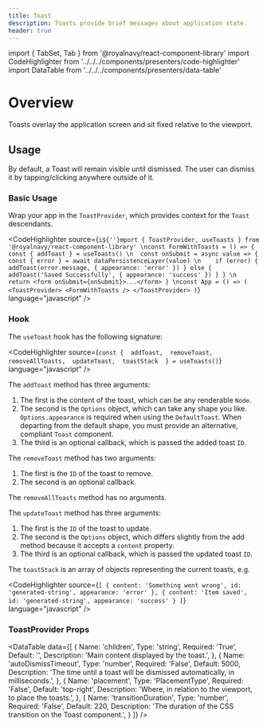 ```yaml
---
title: Toast
description: Toasts provide brief messages about application state.
header: true
---
```


import { TabSet, Tab } from '@royalnavy/react-component-library'
import CodeHighlighter from '../../../components/presenters/code-highlighter'
import DataTable from '../../../components/presenters/data-table'

# Overview
Toasts overlay the application screen and sit fixed relative to the viewport.

## Usage
By default, a Toast will remain visible until dismissed. The user can dismiss it by tapping/clicking anywhere outside of it.

<TabSet>
<Tab title="Design">

</Tab>

<Tab title="Develop">

### Basic Usage
Wrap your app in the `ToastProvider`, which provides context for the `Toast` descendants.

<CodeHighlighter 
source={`i${''}mport { ToastProvider, useToasts } from '@royalnavy/react-component-library'
\nconst FormWithToasts = () => {
  const { addToast } = useToasts()
\n  const onSubmit = async value => {
    const { error } = await dataPersistenceLayer(value)
\n    if (error) {
      addToast(error.message, { appearance: 'error' })
    } else {
      addToast('Saved Successfully', { appearance: 'success' })
    }
  }
\n  return <form onSubmit={onSubmit}>...</form>
}
\nconst App = () => (
  <ToastProvider>
    <FormWithToasts />
  </ToastProvider>
)`}
language="javascript"
/>

### Hook
The `useToast` hook has the following signature:

<CodeHighlighter 
source={`const { 
  addToast, 
  removeToast, 
  removeAllToasts, 
  updateToast, 
  toastStack 
} = useToasts()`}
language="javascript"
/>

The `addToast` method has three arguments:

1.  The first is the content of the toast, which can be any renderable `Node`.
1.  The second is the `Options` object, which can take any shape you like. `Options.appearance` is required when using the `DefaultToast`. When departing from the default shape, you must provide an alternative, compliant `Toast` component.
1.  The third is an optional callback, which is passed the added toast `ID`.

The `removeToast` method has two arguments:

1.  The first is the `ID` of the toast to remove.
1.  The second is an optional callback.

The `removeAllToasts` method has no arguments.

The `updateToast` method has three arguments:

1.  The first is the `ID` of the toast to update.
1.  The second is the `Options` object, which differs slightly from the add method because it accepts a `content` property.
1.  The third is an optional callback, which is passed the updated toast `ID`.

The `toastStack` is an array of objects representing the current toasts, e.g.

<CodeHighlighter 
source={`[
  { content: 'Something went wrong', id: 'generated-string', appearance: 'error' },
  { content: 'Item saved', id: 'generated-string', appearance: 'success' }
]`}
language="javascript"
/>

### ToastProvider Props
<DataTable data={[
  {
    Name: 'children',
    Type: 'string',
    Required: 'True',
    Default: '',
    Description: 'Main content displayed by the toast.',
  },
  {
    Name: 'autoDismissTimeout',
    Type: 'number',
    Required: 'False',
    Default: 5000,
    Description: 'The time until a toast will be dismissed automatically, in milliseconds.',
  },
  {
    Name: 'placement',
    Type: 'PlacementType',
    Required: 'False',
    Default: 'top-right',
    Description: 'Where, in relation to the viewport, to place the toasts.',
  },
  {
    Name: 'transitionDuration',
    Type: 'number',
    Required: 'False',
    Default: 220,
    Description: 'The duration of the CSS transition on the Toast component.',
  }
]} />

</Tab>
</TabSet>
